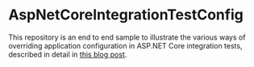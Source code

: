 # AspNetCoreIntegrationTestConfig

This repository is an end to end sample to illustrate the various ways of overriding application configuration in ASP.NET Core integration tests, described in detail in [this blog post](https://blog.markvincze.com/overriding-configuration-in-asp-net-core-integration-tests/).

